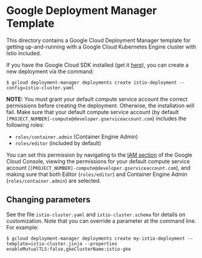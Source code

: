# Google Deployment Manager Template

This directory contains a Google Cloud Deployment Manager template for getting
up-and-running with a Google Cloud Kubernetes Engine cluster with Istio
included.

If you have the Google Cloud SDK installed (get it [here](https://cloud.google.com/sdk/)), you can create a new deployment via the command:
```
$ gcloud deployment-manager deployments create istio-deployment --config=istio-cluster.yaml
```

**NOTE:** You must grant your default compute service account
the correct permissions before creating the deployment.
Otherwise, the installation will fail. Make sure that your
default compute service account (by default
`[PROJECT_NUMBER]-compute@developer.gserviceaccount.com`)
includes the following roles:
* `roles/container.admin` (Container Engine Admin)
* `roles/editor` (included by default)

You can set this permission by navigating to the [IAM
section](https://console.cloud.google.com/permissions/projectpermissions)
of the Google Cloud Console, viewing the permissions for your
default compute service account
(`[PROJECT_NUMBER]-compute@developer.gserviceaccount.com`), and
making sure that both Editor (`roles/editor`) and Container
Engine Admin (`roles/container.admin`) are selected.

## Changing parameters
See the file `istio-cluster.yaml` and `istio-cluster.schema` for details on customization. Note that you can override a parameter at the command line. For example:
```
$ gcloud deployment-manager deployments create my-istio-deployment --template=istio-cluster.jinja --properties enableMutualTLS:false,gkeClusterName:istio-gke
```
